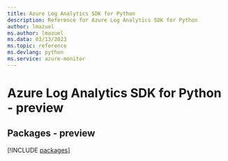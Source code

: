 ```yaml
---
title: Azure Log Analytics SDK for Python
description: Reference for Azure Log Analytics SDK for Python
author: lmazuel
ms.author: lmazuel
ms.data: 03/13/2023
ms.topic: reference
ms.devlang: python
ms.service: azure-monitor
---
```

# Azure Log Analytics SDK for Python - preview
## Packages - preview
[!INCLUDE [packages](log-analytics-index.md)]